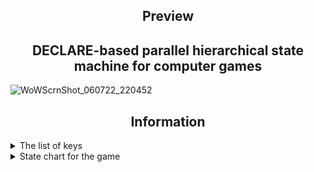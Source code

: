 ## <div align="center">Preview</div>
## <div align="center">DECLARE-based parallel hierarchical state machine for computer games</div>
![WoWScrnShot_060722_220452](https://user-images.githubusercontent.com/63366848/173457967-c6d744a4-93a5-4da9-8772-692cb3a83a86.jpg)
## <div align="center">Information</div>

<details><summary>The list of keys</summary>
  
<p>
  
Key|Function
--|:--:|
W|forward move
S|backward move
A|left move
D|right move
Shift|upward move
Space|downward move
Return|select the target
Escape|show menus
UP|upward move
DOWN|downward move
F1|Resetting the world
F2|Resetting the camera
G|Toggle gravity
Q|Lock object
L|Unlock object
PRIOR|Show console
NEXT|Hide console
B|Use broadphase
  
</p>
  
</details>

<details><summary>State chart for the game</summary>
  
<p>
  
</p>
  
</details>
